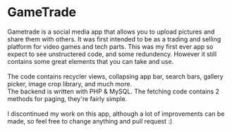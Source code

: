 # GameTrade
Gametrade is a social media app that allows you to upload pictures and share them with others.
It was first intended to be as a trading and selling platform for video games and tech parts.
This was my first ever app so expect to see unstructered code, and some redundency. However it still contains some great elements that you can take and use.
<br><br>
The code contains recycler views, collapsing app bar, search bars, gallery picker, image crop library, and much more.<br>
The backend is written with PHP & MySQL. The fetching code contains 2 methods for paging, they're fairly simple.
<br><br>
I discontinued my work on this app, although a lot of improvements can be made, so feel free to change anything and pull request :)
<br><br>
